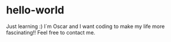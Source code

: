 # hello-world
Just learning :)
I´m Oscar and I want coding to make my life more fascinating!!
Feel free to contact me.
